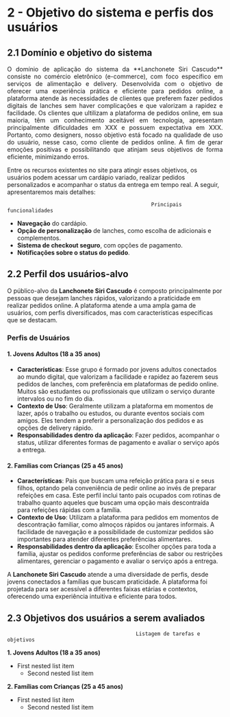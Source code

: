 # 2 - Objetivo do sistema e perfis dos usuários

## 2.1 Domínio e objetivo do sistema

 <p align="justify"> O domínio de aplicação do sistema da **Lanchonete Siri Cascudo** consiste no comércio eletrônico (e-commerce), com foco específico em serviços de alimentação e delivery. Desenvolvida com o objetivo de oferecer uma experiência prática e eficiente para pedidos online, a plataforma atende às necessidades de clientes que preferem fazer pedidos digitais de lanches sem haver complicações e que valorizam a rapidez e facilidade. Os clientes que ultilizam a plataforma de pedidos online, em sua maioria, têm um conhecimento aceitável em tecnologia, apresentam principalmente dificuldades em XXX e possuem expectativa em XXX. Portanto, como designers, nosso objetivo está focado na qualidade de uso do usuário, nesse caso, como cliente de pedidos online. A fim de gerar emoções positivas e possibilitando que atinjam seus objetivos de forma eficiente, minimizando erros. </p>

Entre os recursos existentes no site para atingir esses objetivos, os usuários podem acessar um cardápio variado, realizar pedidos personalizados e acompanhar o status da entrega em tempo real. A seguir, apresentaremos mais detalhes:  

                                                   Principais funcionalidades                                               

- **Navegação** do cardápio.
- **Opção de personalização** de lanches, como escolha de adicionais e complementos.
- **Sistema de checkout seguro**, com opções de pagamento.
- **Notificações sobre o status do pedido**.

## 2.2 Perfil dos usuários-alvo

O público-alvo da **Lanchonete Siri Cascudo** é composto principalmente por pessoas que desejam lanches rápidos, valorizando a praticidade em realizar pedidos online. A plataforma atende a uma ampla gama de usuários, com perfis diversificados, mas com características específicas que se destacam.

### Perfis de Usuários

#### 1. **Jovens Adultos (18 a 35 anos)**
- **Características**: Esse grupo é formado por jovens adultos conectados ao mundo digital, que valorizam a facilidade e rapidez ao fazerem seus pedidos de lanches, com preferência em plataformas de pedido online. Muitos são estudantes ou profissionais que utilizam o serviço durante intervalos ou no fim do dia.
- **Contexto de Uso**: Geralmente utilizam a plataforma em momentos de lazer, após o trabalho ou estudos, ou durante eventos sociais com amigos. Eles tendem a preferir a personalização dos pedidos e as opções de delivery rápido.
- **Responsabilidades dentro da aplicação**: Fazer pedidos, acompanhar o status, utilizar diferentes formas de pagamento e avaliar o serviço após a entrega.

#### 2. **Famílias com Crianças (25 a 45 anos)**
- **Características**: Pais que buscam uma refeição prática para si e seus filhos, optando pela conveniência de pedir online ao invés de preparar refeições em casa. Este perfil inclui tanto pais ocupados com rotinas de trabalho quanto aqueles que buscam uma opção mais descontraída para refeições rápidas com a família.
- **Contexto de Uso**: Utilizam a plataforma para pedidos em momentos de descontração familiar, como almoços rápidos ou jantares informais. A facilidade de navegação e a possibilidade de customizar pedidos são importantes para atender diferentes preferências alimentares.
- **Responsabilidades dentro da aplicação**: Escolher opções para toda a família, ajustar os pedidos conforme preferências de sabor ou restrições alimentares, gerenciar o pagamento e avaliar o serviço após a entrega.


A **Lanchonete Siri Cascudo** atende a uma diversidade de perfis, desde jovens conectados a famílias que buscam praticidade. A plataforma foi projetada para ser acessível a diferentes faixas etárias e contextos, oferecendo uma experiência intuitiva e eficiente para todos.


## 2.3 Objetivos dos usuários a serem avaliados
 
                                              Listagem de tarefas e objetivos                                               

**1. Jovens Adultos (18 a 35 anos)**
   - First nested list item
     - Second nested list item 

**2. Famílias com Crianças (25 a 45 anos)**
   - First nested list item
     - Second nested list item 
